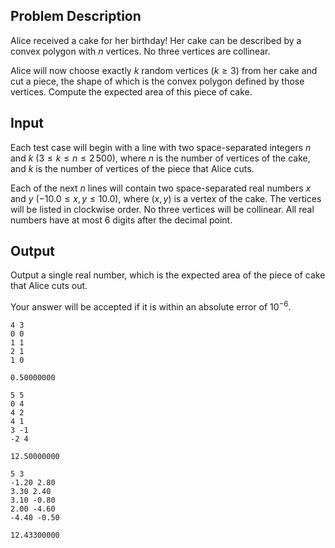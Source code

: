 ## Problem Description

Alice received a cake for her birthday! Her cake can be described by a convex polygon with $n$ vertices. No three vertices are collinear.

Alice will now choose exactly $k$ random vertices ($k\geq 3$) from her cake and cut a piece, the shape of which is the convex polygon defined by those vertices. Compute the expected area of this piece of cake.

## Input

Each test case will begin with a line with two space-separated integers $n$ and $k$ ($3\leq k\leq n\leq 2\,500$), where $n$ is the number of vertices of the cake, and $k$ is the number of vertices of the piece that Alice cuts.

Each of the next $n$ lines will contain two space-separated real numbers $x$ and $y$ ($-10.0\leq x,y\leq 10.0$), where $(x,y)$ is a vertex of the cake. The vertices will be listed in clockwise order. No three vertices will be collinear. All real numbers have at most $6$ digits after the decimal point.

## Output

Output a single real number, which is the expected area of the piece of cake that Alice cuts out.

Your answer will be accepted if it is within an absolute error of $10^{-6}$.

```input1
4 3
0 0
1 1
2 1
1 0
```

```output1
0.50000000
```

```input2
5 5
0 4
4 2
4 1
3 -1
-2 4
```

```output2
12.50000000
```

```input3
5 3
-1.20 2.80
3.30 2.40
3.10 -0.80
2.00 -4.60
-4.40 -0.50
```

```output3
12.43300000
```